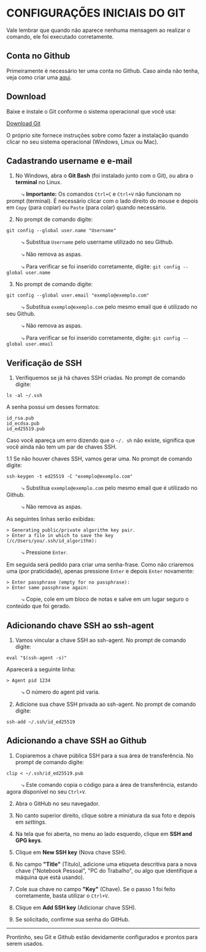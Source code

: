 # CONFIGURAÇÕES INICIAIS DO GIT

Vale lembrar que quando não aparece nenhuma mensagem ao realizar o comando, ele foi executado corretamente.

## Conta no Github

Primeiramente é necessário ter uma conta no Github. Caso ainda não tenha, veja como criar uma [aqui](https://github.com/Dindinha/frontend-studies/blob/main/git-github/G03_github-account.md "Github Account").

## Download

Baixe e instale o Git conforme o sistema operacional que você usa:

[Download Git](https://git-scm.com/downloads "Git Download")

O próprio site fornece instruções sobre como fazer a instalação quando clicar no seu sistema operacional (Windows, Linux ou Mac).

## Cadastrando username e e-mail

1. No Windows, abra o **Git Bash** (foi instalado junto com o Git), ou abra o **terminal** no Linux.

&nbsp;&nbsp;&nbsp;&nbsp;&nbsp;&nbsp;&nbsp;&nbsp;&nbsp;&nbsp;⤷ **Importante:** Os comandos `Ctrl+C` e `Ctrl+V` não funcionam no prompt (terminal). É necessário clicar com o lado direito do mouse e depois em `Copy` (para copiar) ou `Paste` (para colar) quando necessário.

2. No prompt de comando digite:

`git config --global user.name "Username"`

&nbsp;&nbsp;&nbsp;&nbsp;&nbsp;&nbsp;&nbsp;&nbsp;&nbsp;&nbsp;⤷ Substitua `Username` pelo username utilizado no seu Github.

&nbsp;&nbsp;&nbsp;&nbsp;&nbsp;&nbsp;&nbsp;&nbsp;&nbsp;&nbsp;⤷ Não remova as aspas.

&nbsp;&nbsp;&nbsp;&nbsp;&nbsp;&nbsp;&nbsp;&nbsp;&nbsp;&nbsp;⤷ Para verificar se foi inserido corretamente, digite: `git config --global user.name`

3. No prompt de comando digite:

`git config --global user.email "exemplo@exemplo.com"`

&nbsp;&nbsp;&nbsp;&nbsp;&nbsp;&nbsp;&nbsp;&nbsp;&nbsp;&nbsp;⤷ Substitua `exemplo@exemplo.com` pelo mesmo email que é utilizado no seu Github.

&nbsp;&nbsp;&nbsp;&nbsp;&nbsp;&nbsp;&nbsp;&nbsp;&nbsp;&nbsp;⤷ Não remova as aspas.

&nbsp;&nbsp;&nbsp;&nbsp;&nbsp;&nbsp;&nbsp;&nbsp;&nbsp;&nbsp;⤷ Para verificar se foi inserido corretamente, digite: `git config --global user.email`

## Verificação de SSH

1. Verifiquemos se já há chaves SSH criadas. No prompt de comando digite:

`ls -al ~/.ssh`

A senha possui um desses formatos:

```
id_rsa.pub
id_ecdsa.pub
id_ed25519.pub
```

Caso você apareça um erro dizendo que o `~/. sh` não existe, significa que você ainda não tem um par de chaves SSH.

1.1 Se não houver chaves SSH, vamos gerar uma. No prompt de comando digite:

`ssh-keygen -t ed25519 -C "exemplo@exemplo.com"`

&nbsp;&nbsp;&nbsp;&nbsp;&nbsp;&nbsp;&nbsp;&nbsp;&nbsp;&nbsp;⤷ Substitua `exemplo@exemplo.com` pelo mesmo email que é utilizado no Github.

&nbsp;&nbsp;&nbsp;&nbsp;&nbsp;&nbsp;&nbsp;&nbsp;&nbsp;&nbsp;⤷ Não remova as aspas.

As seguintes linhas serão exibidas: 

```
> Generating public/private algorithm key pair.
> Enter a file in which to save the key (/c/Users/you/.ssh/id_algorithm):
```

&nbsp;&nbsp;&nbsp;&nbsp;&nbsp;&nbsp;&nbsp;&nbsp;&nbsp;&nbsp;⤷ Pressione `Enter`.

Em seguida será pedido para criar uma senha-frase. Como não criaremos uma (por praticidade), apenas pressione `Enter` e depois `Enter` novamente:

```
> Enter passphrase (empty for no passphrase):
> Enter same passphrase again:
```

&nbsp;&nbsp;&nbsp;&nbsp;&nbsp;&nbsp;&nbsp;&nbsp;&nbsp;&nbsp;⤷ Copie, cole em um bloco de notas e salve em um lugar seguro o conteúdo que foi gerado.

## Adicionando chave SSH ao ssh-agent

1. Vamos vincular a chave SSH ao ssh-agent. No prompt de comando digite:

`eval "$(ssh-agent -s)"`

Aparecerá a seguinte linha:

```
> Agent pid 1234
```

&nbsp;&nbsp;&nbsp;&nbsp;&nbsp;&nbsp;&nbsp;&nbsp;&nbsp;&nbsp;⤷ O número do agent pid varia.

2. Adicione sua chave SSH privada ao ssh-agent. No prompt de comando digite:

`ssh-add ~/.ssh/id_ed25519`

## Adicionando a chave SSH ao Github

1. Copiaremos a chave pública SSH para a sua área de transferência. No prompt de comando digite:

`clip < ~/.ssh/id_ed25519.pub`

&nbsp;&nbsp;&nbsp;&nbsp;&nbsp;&nbsp;&nbsp;&nbsp;&nbsp;&nbsp;⤷ Este comando copia o código para a área de transferência, estando agora disponível no seu `Ctrl+V`.

2. Abra o GitHub no seu navegador.

3. No canto superior direito, clique sobre a miniatura da sua foto e depois em *settings*.

4. Na tela que foi aberta, no menu ao lado esquerdo, clique em **SSH and GPG keys**.

5. Clique em **New SSH key** (Nova chave SSH).

6. No campo **"Title"** (Título), adicione uma etiqueta descritiva para a nova chave ("Notebook Pessoal", "PC do Trabalho", ou algo que identifique a máquina que está usando).

7. Cole sua chave no campo **"Key"** (Chave). Se o passo 1 foi feito corretamente, basta utilizar o `Ctrl+V`.

8. Clique em **Add SSH key** (Adicionar chave SSH).

9. Se solicitado, confirme sua senha do GitHub.

____

Prontinho, seu Git e Github estão devidamente configurados e prontos para serem usados.